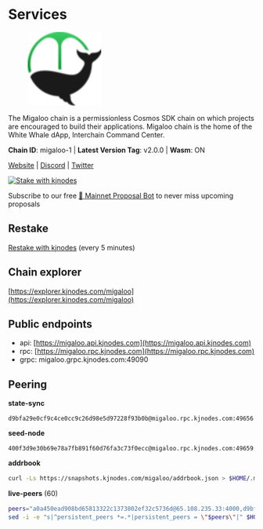 # Services

<figure><img src="https://raw.githubusercontent.com/kj89/cosmos-images/main/logos/migaloo.png" width="150" alt=""><figcaption></figcaption></figure>

The Migaloo chain is a permissionless Cosmos SDK chain on which  projects are encouraged to build their applications. Migaloo chain  is the home of the White Whale dApp, Interchain Command Center.

**Chain ID**: migaloo-1 | **Latest Version Tag**: v2.0.0 | **Wasm**: ON

[Website](https://whitewhale.money) | [Discord](https://discord.gg/AyvcgD4jy3) | [Twitter](https://twitter.com/WhiteWhaleDefi)

[![Stake with kjnodes](https://i.ibb.co/cr44Q8j/button-stake-with-kjnodes.png)](https://restake.app/migaloo/migaloovaloper1jxtgnfw3tatfh90ju9j76dfrt3yea0zw2vnr8v)

Subscribe to our free [🤖 Mainnet Proposal Bot](https://t.me/kjnodes_proposal_bot) to never miss upcoming proposals

## Restake

[Restake with kjnodes](https://restake.app/migaloo/migaloovaloper1jxtgnfw3tatfh90ju9j76dfrt3yea0zw2vnr8v) (every 5 minutes)
## Chain explorer
[https://explorer.kjnodes.com/migaloo](https://explorer.kjnodes.com/migaloo)

## Public endpoints

* api: [https://migaloo.api.kjnodes.com](https://migaloo.api.kjnodes.com)
* rpc: [https://migaloo.rpc.kjnodes.com](https://migaloo.rpc.kjnodes.com)
* grpc: migaloo.grpc.kjnodes.com:49090

## Peering

**state-sync**

```text
d9bfa29e0cf9c4ce0cc9c26d98e5d97228f93b0b@migaloo.rpc.kjnodes.com:49656
```

**seed-node**

```text
400f3d9e30b69e78a7fb891f60d76fa3c73f0ecc@migaloo.rpc.kjnodes.com:49659
```

**addrbook**
```bash
curl -Ls https://snapshots.kjnodes.com/migaloo/addrbook.json > $HOME/.migalood/config/addrbook.json
```

**live-peers** (60)
```bash
peers="a0a450ead908bd65813322c1373802ef32c5736d@65.108.235.33:4000,d9bfa29e0cf9c4ce0cc9c26d98e5d97228f93b0b@65.109.88.38:49656,f7dede5bd05eb9615c8c6fa273e25bd4f10f56b8@65.108.109.240:3000,f4cada0792353a16093ea9ecb872cb5962ce01ce@65.109.71.210:26656,3ef97d0e832e9e1312da0e5217a9297dd7f4b900@135.181.215.62:4110,ad4a3df80407d721cad9ea4b7016b7f5a7775bfe@162.55.239.79:26665,347e6fa3c974e91aee92da5793486ba3f1bae67d@23.88.112.67:26656,dfe5f91f824880e19d47475546d9874e0f2cea8c@5.79.74.229:8095,41caa4106f68977e3a5123e56f57934a2d34a1c1@95.214.53.5:27096,80be85c4980deccaa2fbd710029f0eb660dadf9a@51.81.16.186:26656,6870906f86e474d88d077c7c55af36debe49da04@178.162.165.194:7095,10166cc8110fd68eec801402e3a3ceaba9bdbbb4@96.73.27.73:26656,0326c9ee117587b7ebe3b26b00820642a8cf48ff@65.108.238.102:20756,51ca404bbc73d07fc0d6529388c90f807c5acf0b@65.109.104.72:20756,9f55d181ba68c2a7b62d065fa5974bc1ada7395f@188.165.252.51:26656,36e1c376a0c5da53382a8ccb081d6a3e4831d165@65.108.234.59:26666,fe04ff9a13d8f0b23463e832f75eb5c845bd375e@213.239.214.73:7095,0c38efdc028867765e68f02979958468384ad087@51.89.155.2:23656,327fb12682b6450564330abec78f13fa35bd9b78@37.187.149.73:26706,1d3809b25bbe6a29bc2415df77c9fc82e46fd384@18.117.74.187:26656,4236750928a4dcb742e50e30e500ebc9ee39f240@35.223.246.103:26656,5429bc670b77cd9c61481912ea194bea8aa6d0cd@51.81.155.189:20756,c616069071f0864b5b0e995f8d8961536b41ab62@15.204.141.36:26656,462a37ca052c4d058e505959393574045dce9489@116.202.36.240:20756,98e489fc375c4dd26eb0d2410fab4e1ab049f61b@144.126.141.236:26656,9cb7ba30c7eb7e9b516b90e09ca0f53250927440@146.59.52.135:8095,b3538ee0cf0245a5d7d7c1ef82cdf4a60e7d36ed@173.215.85.171:20080,45a88789d86553f6cd7c7ee48786847e462e7dd6@5.75.161.219:26656,e3fee82bd16509145c45b3dc0b8f4db25315078e@212.227.13.120:26656,ba6f2c1a1174fbc19e1fff75922f56c779d788d8@38.146.3.131:20756,d20e91b12956469860da37a8e538305dad8d23d4@185.119.118.110:4000,ccaccdf6bafcb57197d86a1420a289cd39fe0ae9@85.10.200.231:8095,59c74642d0ec4d012dd7bd0a7e5af1eadf2061b2@65.109.30.183:26656,2e71dbd7d4c079ba7894c5287291c17ba58a6504@141.95.47.78:26656,e39876398a43c0f9b93b5a82d8e38fa57c0373b5@65.109.89.19:20756,3b3428d679faa1bd498b3554ca798de3a0d802c6@162.19.89.8:20756,dfb44159d26b62affd7112367e082b2397bbff15@65.108.136.206:26656,8a9e42026a687b2762cefbd74584ccbd6afa0be1@65.109.83.124:26656,8917d5ba9ff160e192a3178252856d371236f7d6@45.85.147.42:55656,2fd235d3f0a1a84abd197dcfdaf04fdabc092db8@168.119.62.80:26656,ebc272824924ea1a27ea3183dd0b9ba713494f83@195.3.220.136:27096,78f0f5aa89b7ed92a5728dd3f67f646d8dda5213@198.244.228.162:55736,2e756df28be5e4fa7d332ba732a160202ef86eee@167.235.21.165:26656,9780ea85f4d0f4cb5ebca14992ce11ebe1982d35@188.172.229.26:26656,a46ad42b84690a2af0071f20337182b3bfba75fc@38.146.3.130:20756,45c246b7f17bb9d95a3155e53ae32850de03d946@195.14.6.2:26656,1efa54b5e318fad742f060d3938a963333bd8ae9@142.93.189.65:26656,81eefc4de6acec31ccdd519d53270be024e4fe68@51.210.223.186:7095,fd6467c884cecb40335462107182d1935af80ca0@85.17.6.142:28656,aedf3405d57c3efdcc2bdb1d571dc10f05247f08@51.89.40.85:22656,25cc124e251999047c971721765947b03544b9d6@45.152.13.148:26656,554eb4a15e05af8317c3f98d6efd51d1ace1bc9c@146.59.85.223:20756,58a97513b4b96aaa4ca85445e740208cfc7c0af2@162.19.81.219:27502,20a8ee3728b358f9de624febd85464eb89dddd37@50.250.156.59:36656,95a68d5280d9a3ae6d688e89bd4e4fe295b11a92@31.156.88.34:26656,6c42aacf3939d503bad695d86108d214680e04a8@144.76.175.189:20756,a834ef7ec0a65ac7c5bf976a9af5adb3a71d7a19@65.108.8.247:20756,027f60267ce82f65574bbf793bf5ab59633d11ab@199.85.210.179:11156,bad243ed32f5df33f3227aca407310e66ca19b19@116.202.143.92:20756,8ab347211b90560a0dca64ef0e4eef29012f2f67@65.109.71.119:26656"
sed -i -e "s|^persistent_peers *=.*|persistent_peers = \"$peers\"|" $HOME/.migalood/config/config.toml
```
